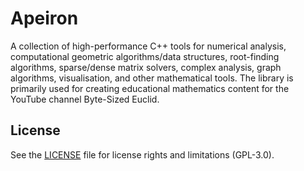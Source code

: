 # Apeiron

A collection of high-performance C++ tools for numerical analysis, computational geometric algorithms/data structures, root-finding algorithms, sparse/dense matrix solvers, complex analysis, graph algorithms, visualisation, and other mathematical tools. The library is primarily used for creating educational mathematics content for the YouTube channel Byte-Sized Euclid.

## License

See the [LICENSE](LICENSE.md) file for license rights and limitations (GPL-3.0).
